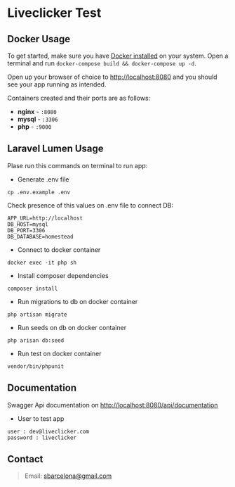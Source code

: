 # Liveclicker Test 

## Docker Usage

To get started, make sure you have [Docker installed](https://docs.docker.com/docker-for-mac/install/) on your system.
Open a terminal and run `docker-compose build && docker-compose up -d`. 

Open up your browser of choice to [http://localhost:8080](http://localhost:8080) and you should see your app running as intended. 

Containers created and their ports are as follows:

- **nginx** - `:8080`
- **mysql** - `:3306`
- **php** - `:9000`

## Laravel Lumen Usage

Plase run this commands on terminal to run app: 

- Generate .env file
```
cp .env.example .env
```
Check presence of this values on .env file to connect DB:

```
APP_URL=http://localhost
DB_HOST=mysql 
DB_PORT=3306
DB_DATABASE=homestead
```

- Connect to docker container
```
docker exec -it php sh
```

- Install composer dependencies
```
composer install
```

- Run migrations to db on docker container
```
php artisan migrate
```

- Run seeds on db on docker container
```
php arisan db:seed
```

- Run test on docker container
```
vendor/bin/phpunit
```
## Documentation
Swagger Api documentation on [http://localhost:8080/api/documentation](http://localhost:8080/api/documentation)

- User to test app
```
user : dev@liveclicker.com​
password : liveclicker
```

## Contact

>Email: sbarcelona@gmail.com
